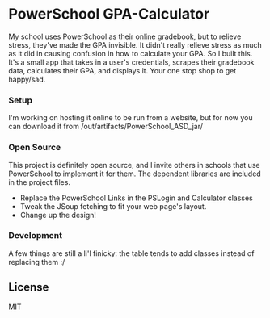 # PowerSchool GPA-Calculator

My school uses PowerSchool as their online gradebook, but to relieve stress, they've made the GPA invisible. It didn't really relieve stress as much as it did in causing confusion in how to calculate your GPA. So I built this. It's a small app that takes in a user's credentials, scrapes their gradebook data, calculates their GPA, and displays it. Your one stop shop to get happy/sad.


### Setup

I'm working on hosting it online to be run from a website, but for now you can download it from /out/artifacts/PowerSchool_ASD_jar/

### Open Source

This project is definitely open source, and I invite others in schools that use PowerSchool to implement it for them. The dependent libraries are included in the project files.

* Replace the PowerSchool Links in the PSLogin and Calculator classes
* Tweak the JSoup fetching to fit your web page's layout.
* Change up the design!

### Development

A few things are still a li'l finicky: the table tends to add classes instead of replacing them :/

License
----

MIT


